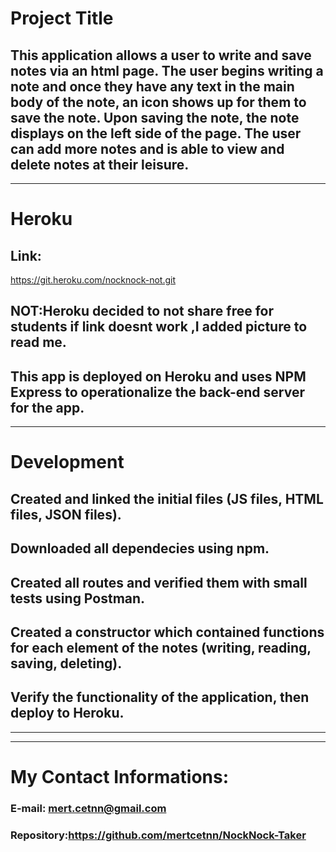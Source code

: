 # Project Title

## This application allows a user to write and save notes via an html page. The user begins writing a note and once they have any text in the main body of the note, an icon shows up for them to save the note. Upon saving the note, the note displays on the left side of the page. The user can add more notes and is able to view and delete notes at their leisure.

<hr>

# Heroku

## Link:

https://git.heroku.com/nocknock-not.git

## NOT:Heroku decided to not share free for students if link doesnt work ,I added picture to read me.

## This app is deployed on Heroku and uses NPM Express to operationalize the back-end server for the app.

<hr>

# Development

## Created and linked the initial files (JS files, HTML files, JSON files).

## Downloaded all dependecies using npm.

## Created all routes and verified them with small tests using Postman.

## Created a constructor which contained functions for each element of the notes (writing, reading, saving, deleting).

## Verify the functionality of the application, then deploy to Heroku.

<hr>

<hr>

# My Contact Informations:

### E-mail: mert.cetnn@gmail.com

### Repository:https://github.com/mertcetnn/NockNock-Taker

